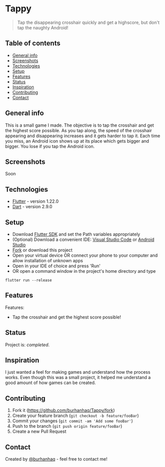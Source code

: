 # Tappy
> Tap the disappearing crosshair quickly and get a highscore, but don't tap the naughty Android!

## Table of contents
* [General info](#general-info)
* [Screenshots](#screenshots)
* [Technologies](#technologies)
* [Setup](#setup)
* [Features](#features)
* [Status](#status)
* [Inspiration](#inspiration)
* [Contributing](#contributing)
* [Contact](#contact)

## General info
This is a small game I made. The objective is to tap the crosshair and get the highest score possible. As you tap along, the speed of the crosshair appearing and disappearing increases and it gets harder to tap it. Each time you miss, an Android icon shows up at its place which gets bigger and bigger. You lose if you tap the Android icon.

## Screenshots
<!--![Example screenshot](./img/screenshot.png)-->
Soon

## Technologies
* [Flutter](https://flutter.dev) - version 1.22.0
* [Dart](https://dart.dev) - version 2.9.0

## Setup
* Download [Flutter SDK](https://flutter.dev/docs/get-started/install) and set the Path variables appropriately
* (Optional) Download a convenient IDE: [Visual Studio Code](https://code.visualstudio.com/Download) or [Android Studio](https://developer.android.com/studio/install)
* [Fork](https://github.com/burhanhaq/ProductivePomo/fork) or download this project
* Open your virtual device OR connect your phone to your computer and allow installation of unknown apps
* Open in your IDE of choice and press 'Run'
* OR open a command window in the project's home directory and type
```
flutter run --release
```

## Features
Features:
* Tap the crosshair and get the highest score possible!

## Status
Project is: _completed_.

## Inspiration
I just wanted a feel for making games and understand how the process works. Even though this was a small project, it helped me understand a good amount of how games can be created.

## Contributing
1. Fork it (<https://github.com/burhanhaq/Tappy/fork>)
2. Create your feature branch (`git checkout -b feature/fooBar`)
3. Commit your changes (`git commit -am 'Add some fooBar'`)
4. Push to the branch (`git push origin feature/fooBar`)
5. Create a new Pull Request

## Contact
Created by [@burhanhaq](https://www.brhn.dev/) - feel free to contact me!
